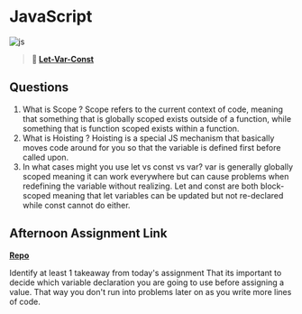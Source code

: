 # JavaScript

![js](https://bcw.blob.core.windows.net/public/img/courses/js.gif)

> **📖 [Let-Var-Const](https://codeworksacademy.com/fs-student-guide/resources/wk2/01-Let-Var-Const)**

## Questions

1. What is Scope ?
    Scope refers to the current context of code, meaning that something that is globally scoped exists outside of a function, while something that is function scoped exists within a function.
2. What is Hoisting ?
    Hoisting is a special JS mechanism that basically moves code around for you so that the variable is defined first before called upon.
3. In what cases might you use let vs const vs var?
var is generally globally scoped meaning it can work everywhere but can cause problems when redefining the variable without realizing. Let and const are both block-scoped meaning that let variables can be updated but not re-declared while const cannot do either.
## Afternoon Assignment Link

**[Repo](https://github.com/ConnerSeely/scoreboard)**

Identify at least 1 takeaway from today's assignment
That its important to decide which variable declaration you are going to use before assigning a value. That way you don't run into problems later on as you write more lines of code.